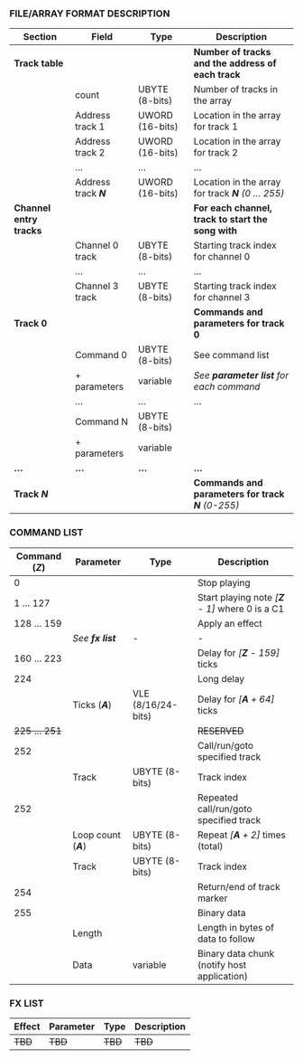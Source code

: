 ### FILE/ARRAY FORMAT DESCRIPTION

| **Section**              | **Field**       | **Type**        | **Description** |
| ---                      | ---             | ---             | ---             |
| **Track table**          |                 |                 | **Number of tracks and the address of each track** |
|                          | count           | UBYTE (8-bits)  | Number of tracks in the array |
|                          | Address track 1 | UWORD (16-bits) | Location in the array for track 1 |
|                          | Address track 2 | UWORD (16-bits) | Location in the array for track 2 |
|                          | …               | …               | … |
|                          | Address track *__N__* | UWORD (16-bits) | Location in the array for track *__N__ (0 … 255)* |
| **Channel entry tracks** |                 |                 | **For each channel, track to start the song with** |
|                          | Channel 0 track | UBYTE (8-bits)  | Starting track index for channel 0 |
|                          | …               | …               | … |
|                          | Channel 3 track | UBYTE (8-bits)  | Starting track index for channel 3 |
| **Track 0**              |                 |                 | **Commands and parameters for track 0** |
|                          | Command 0       | UBYTE (8-bits)  | See command list |
|                          | + parameters    | variable        | *See __parameter list__ for each command* |
|                          | …               | …               | … |
|                          | Command N       | UBYTE (8-bits)  | |
|                          | + parameters    | variable        | |
| **…**                    | **…**           | **…**           | **…** |
| **Track _N_**              |                 |                 | **Commands and parameters for track _N_** *(0-255)* |


### COMMAND LIST

| **Command (_Z_)** | **Parameter**        | **Type**           | **Description** |
| ---               | ---                  | ---                | --- |
|                 0 |                      |                    | Stop playing |
|           1 … 127 |                      |                    | Start playing note *[__Z__ - 1]* where 0 is a C1 |
|         128 … 159 |                      |                    | Apply an effect |
|                   | *See __fx list__*    | -                  | - |
|         160 … 223 |                      |                    | Delay for *[__Z__ - 159]* ticks |
|               224 |                      |                    | Long delay |
|                   | Ticks (*__A__*)      | VLE (8/16/24-bits) | Delay for *[__A__ + 64]* ticks |
|     ~~225 … 251~~ |                      |                    | ~~RESERVED~~ |
|               252 |                      |                    | Call/run/goto specified track |
|                   | Track                | UBYTE (8-bits)     | Track index |
|               252 |                      |                    | Repeated call/run/goto specified track |
|                   | Loop count (*__A__*) | UBYTE (8-bits)     | Repeat *[__A__ + 2]* times (total) |
|                   | Track                | UBYTE (8-bits)     | Track index |
|               254 |                      |                    | Return/end of track marker |
|               255 |                      |                    | Binary data |
|                   | Length               |                    | Length in bytes of data to follow |
|                   | Data                 | variable           | Binary data chunk (notify host application) |


### FX LIST

| **Effect** | **Parameter** | **Type** | **Description** |
| ---        | ---           | ---      | ---             |
| ~~TBD~~    | ~~TBD~~       | ~~TBD~~  | ~~TBD~~         |
